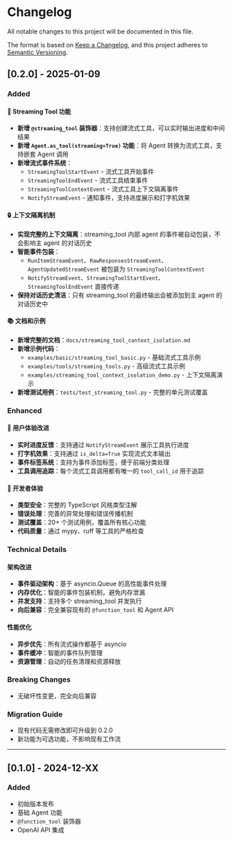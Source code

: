 # Changelog

All notable changes to this project will be documented in this file.

The format is based on [Keep a Changelog](https://keepachangelog.com/en/1.0.0/),
and this project adheres to [Semantic Versioning](https://semver.org/spec/v2.0.0.html).

## [0.2.0] - 2025-01-09

### Added

#### 🚀 Streaming Tool 功能
- **新增 `@streaming_tool` 装饰器**：支持创建流式工具，可以实时输出进度和中间结果
- **新增 `Agent.as_tool(streaming=True)` 功能**：将 Agent 转换为流式工具，支持嵌套 Agent 调用
- **新增流式事件系统**：
  - `StreamingToolStartEvent` - 流式工具开始事件
  - `StreamingToolEndEvent` - 流式工具结束事件
  - `StreamingToolContextEvent` - 流式工具上下文隔离事件
  - `NotifyStreamEvent` - 通知事件，支持进度展示和打字机效果

#### 🔒 上下文隔离机制
- **实现完整的上下文隔离**：streaming_tool 内部 agent 的事件被自动包装，不会影响主 agent 的对话历史
- **智能事件包装**：
  - `RunItemStreamEvent`、`RawResponsesStreamEvent`、`AgentUpdatedStreamEvent` 被包装为 `StreamingToolContextEvent`
  - `NotifyStreamEvent`、`StreamingToolStartEvent`、`StreamingToolEndEvent` 直接传递
- **保持对话历史清洁**：只有 streaming_tool 的最终输出会被添加到主 agent 的对话历史中

#### 📚 文档和示例
- **新增完整的文档**：`docs/streaming_tool_context_isolation.md`
- **新增示例代码**：
  - `examples/basic/streaming_tool_basic.py` - 基础流式工具示例
  - `examples/tools/streaming_tools.py` - 高级流式工具示例
  - `examples/streaming_tool_context_isolation_demo.py` - 上下文隔离演示
- **新增测试用例**：`tests/test_streaming_tool.py` - 完整的单元测试覆盖

### Enhanced

#### 🎯 用户体验改进
- **实时进度反馈**：支持通过 `NotifyStreamEvent` 展示工具执行进度
- **打字机效果**：支持通过 `is_delta=True` 实现流式文本输出
- **事件标签系统**：支持为事件添加标签，便于前端分类处理
- **工具调用追踪**：每个流式工具调用都有唯一的 `tool_call_id` 用于追踪

#### 🔧 开发者体验
- **类型安全**：完整的 TypeScript 风格类型注解
- **错误处理**：完善的异常处理和错误传播机制
- **测试覆盖**：20+ 个测试用例，覆盖所有核心功能
- **代码质量**：通过 mypy、ruff 等工具的严格检查

### Technical Details

#### 架构改进
- **事件驱动架构**：基于 asyncio.Queue 的高性能事件处理
- **内存优化**：智能的事件包装机制，避免内存泄漏
- **并发支持**：支持多个 streaming_tool 并发执行
- **向后兼容**：完全兼容现有的 `@function_tool` 和 Agent API

#### 性能优化
- **异步优先**：所有流式操作都基于 asyncio
- **事件缓冲**：智能的事件队列管理
- **资源管理**：自动的任务清理和资源释放

### Breaking Changes
- 无破坏性变更，完全向后兼容

### Migration Guide
- 现有代码无需修改即可升级到 0.2.0
- 新功能为可选功能，不影响现有工作流

---

## [0.1.0] - 2024-12-XX

### Added
- 初始版本发布
- 基础 Agent 功能
- `@function_tool` 装饰器
- OpenAI API 集成
